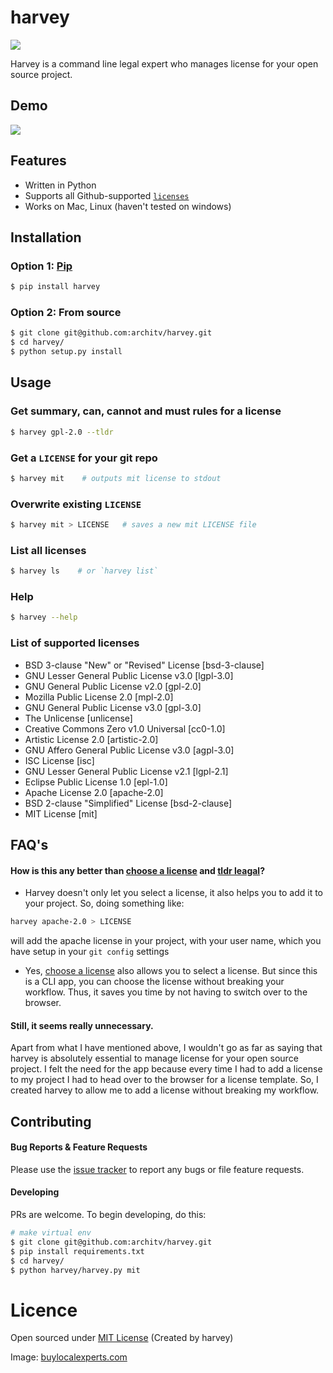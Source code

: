 harvey
=====
![](http://i.imgur.com/raSkNrr.png?1)

Harvey is a command line legal expert who manages license for your open source project.

## Demo

![](http://i.imgur.com/gEKlzfv.gif?1)

## Features

- Written in Python
- Supports all Github-supported [`licenses`](https://github.com/architv/harvey#list-of-supported-licenses)
- Works on Mac, Linux (haven't tested on windows)

## Installation


### Option 1: [Pip](https://pypi.python.org/pypi/harvey)

```bash
$ pip install harvey
```

### Option 2: From source

```bash
$ git clone git@github.com:architv/harvey.git
$ cd harvey/
$ python setup.py install
```

## Usage

### Get summary, can, cannot and must rules for a license

```bash
$ harvey gpl-2.0 --tldr 
```

### Get a `LICENSE` for your git repo


```bash
$ harvey mit    # outputs mit license to stdout
```

### Overwrite existing `LICENSE`

```bash
$ harvey mit > LICENSE   # saves a new mit LICENSE file
```


### List all licenses

```bash
$ harvey ls    # or `harvey list`
```

### Help

```bash
$ harvey --help
```


### List of supported licenses

* BSD 3-clause "New" or "Revised" License [bsd-3-clause]
* GNU Lesser General Public License v3.0 [lgpl-3.0]
* GNU General Public License v2.0 [gpl-2.0]
* Mozilla Public License 2.0 [mpl-2.0]
* GNU General Public License v3.0 [gpl-3.0]
* The Unlicense [unlicense]
* Creative Commons Zero v1.0 Universal [cc0-1.0]
* Artistic License 2.0 [artistic-2.0]
* GNU Affero General Public License v3.0 [agpl-3.0]
* ISC License [isc]
* GNU Lesser General Public License v2.1 [lgpl-2.1]
* Eclipse Public License 1.0 [epl-1.0]
* Apache License 2.0 [apache-2.0]
* BSD 2-clause "Simplified" License [bsd-2-clause]
* MIT License [mit]

## FAQ's

#### How is this any better than [choose a license](http://choosealicense.com/licenses/) and [tldr leagal](https://tldrlegal.com/)?

* Harvey doesn't only let you select a license, it also helps you to add it to your project. So, doing something like:
```bash
harvey apache-2.0 > LICENSE
```
will add the apache license in your project, with your user name, which you have setup in your `git config` settings

* Yes, [choose a license](http://choosealicense.com/licenses/) also allows you to select a license. But since this is a CLI app, you can choose the license without breaking your workflow. Thus, it saves you time by not having to switch over to the browser.

#### Still, it seems really unnecessary.

Apart from what I have mentioned above, I wouldn't go as far as saying that harvey is absolutely essential to manage license for your open source project. I felt the need for the app because every time I had to add a license to my project I had to head over to the browser for a license template. So, I created harvey to allow me to add a license without breaking my workflow.


## Contributing

#### Bug Reports & Feature Requests

Please use the [issue tracker](https://github.com/architv/harvey/issues) to report any bugs or file feature requests.

#### Developing

PRs are welcome. To begin developing, do this:

```bash
# make virtual env
$ git clone git@github.com:architv/harvey.git
$ pip install requirements.txt
$ cd harvey/
$ python harvey/harvey.py mit
```

Licence
====
Open sourced under [MIT License](LICENSE) (Created by harvey)

Image: [buylocalexperts.com](http://www.buylocalexperts.com/sanantonio/images/stories/buy-local-legal-expert.png)

